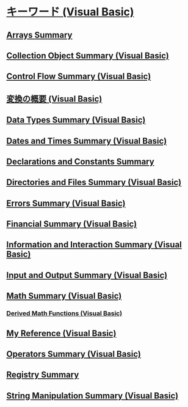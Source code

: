 # [キーワード (Visual Basic)](index.md)
## [Arrays Summary](TocOutOfQuery)
## [Collection Object Summary (Visual Basic)](collection-object-summary.md)
## [Control Flow Summary (Visual Basic)](control-flow-summary.md)
## [変換の概要 (Visual Basic)](conversion-summary.md)
## [Data Types Summary (Visual Basic)](data-types-summary.md)
## [Dates and Times Summary (Visual Basic)](dates-and-times-summary.md)
## [Declarations and Constants Summary](TocOutOfQuery)
## [Directories and Files Summary (Visual Basic)](directories-and-files-summary.md)
## [Errors Summary (Visual Basic)](errors-summary.md)
## [Financial Summary (Visual Basic)](financial-summary.md)
## [Information and Interaction Summary (Visual Basic)](information-and-interaction-summary.md)
## [Input and Output Summary (Visual Basic)](input-and-output-summary.md)
## [Math Summary (Visual Basic)](math-summary.md)
### [Derived Math Functions (Visual Basic)](derived-math-functions.md)
## [My Reference (Visual Basic)](my-reference.md)
## [Operators Summary (Visual Basic)](operators-summary.md)
## [Registry Summary](TocOutOfQuery)
## [String Manipulation Summary (Visual Basic)](string-manipulation-summary.md)
